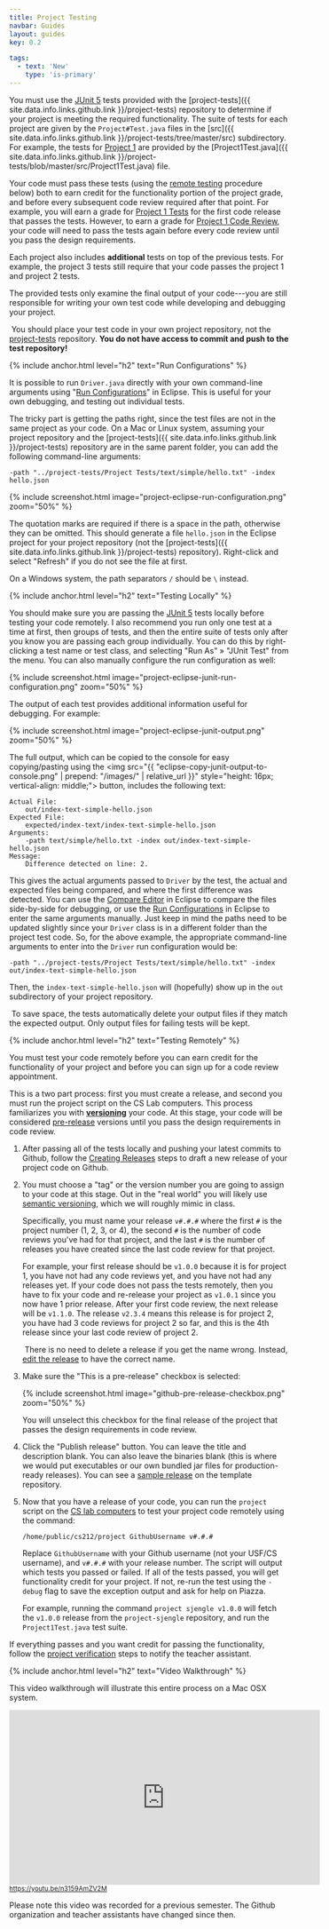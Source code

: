 ```yaml
---
title: Project Testing
navbar: Guides
layout: guides
key: 0.2

tags:
  - text: 'New'
    type: 'is-primary'
---
```


You must use the [JUnit 5](https://junit.org/junit5/) tests provided with the [project-tests]({{ site.data.info.links.github.link }}/project-tests) repository to determine if your project is meeting the required functionality. The suite of tests for each project are given by the `Project#Test.java` files in the [src]({{ site.data.info.links.github.link }}/project-tests/tree/master/src) subdirectory. For example, the tests for [Project 1](project-1.html) are provided by the [Project1Test.java]({{ site.data.info.links.github.link }}/project-tests/blob/master/src/Project1Test.java) file.

Your code must pass these tests (using the [remote testing](#testing-remotely) procedure below) both to earn credit for the functionality portion of the project grade, and before every subsequent code review required after that point. For example, you will earn a grade for [Project 1 Tests](https://usfca.instructure.com/courses/1586786/assignments/6871432) for the first code release that passes the tests. However, to earn a grade for [Project 1 Code Review](https://usfca.instructure.com/courses/1586786/assignments/6871433), your code will need to pass the tests again before every code review until you pass the design requirements.

Each project also includes **additional** tests on top of the previous tests. For example, the project 3 tests still require that your code passes the project 1 and project 2 tests.

The provided tests only examine the final output of your code---you are still responsible for writing your own test code while developing and debugging your project.

<article class="message is-warning">
  <div class="message-body">
    <i class="fas fa-exclamation-triangle"></i>&nbsp;You should place your test code in your own project repository, not the <a href="{{ site.data.info.links.github.link }}/project-tests">project-tests</a> repository. <strong>You do not have access to commit and push to the test repository!</strong>
  </div>
</article>

{% include anchor.html level="h2" text="Run Configurations" %}

It is possible to run `Driver.java` directly with your own command-line arguments using "[Run Configurations](http://help.eclipse.org/2019-06/topic/org.eclipse.jdt.doc.user/tasks/tasks-java-local-configuration.htm)" in Eclipse. This is useful for your own debugging, and testing out individual tests.

The tricky part is getting the paths right, since the test files are not in the same project as your code. On a Mac or Linux system, assuming your project repository and the [project-tests]({{ site.data.info.links.github.link }}/project-tests) repository are in the same parent folder, you can add the following command-line arguments:

```
-path "../project-tests/Project Tests/text/simple/hello.txt" -index hello.json
```

{% include screenshot.html image="project-eclipse-run-configuration.png" zoom="50%" %}

The quotation marks are required if there is a space in the path, otherwise they can be omitted. This should generate a file `hello.json` in the Eclipse project for your project repository (not the [project-tests]({{ site.data.info.links.github.link }}/project-tests) repository). Right-click and select "Refresh" if you do not see the file at first.

On a Windows system, the path separators `/` should be `\` instead.

{% include anchor.html level="h2" text="Testing Locally" %}

You should make sure you are passing the [JUnit 5](https://junit.org/junit5/) tests locally before testing your code remotely. I also recommend you run only one test at a time at first, then groups of tests, and then the entire suite of tests only after you know you are passing each group individually. You can do this by right-clicking a test name or test class, and selecting "Run As" &raquo; "JUnit Test" from the menu. You can also manually configure the run configuration as well:

{% include screenshot.html image="project-eclipse-junit-run-configuration.png" zoom="50%" %}

The output of each test provides additional information useful for debugging. For example:

{% include screenshot.html image="project-eclipse-junit-output.png" zoom="50%" %}

The full output, which can be copied to the console for easy copying/pasting using the <img src="{{ "eclipse-copy-junit-output-to-console.png" | prepend: "/images/" | relative_url }}" style="height: 16px; vertical-align: middle;"> button, includes the following text:

```
Actual File:
    out/index-text-simple-hello.json
Expected File:
    expected/index-text/index-text-simple-hello.json
Arguments:
    -path text/simple/hello.txt -index out/index-text-simple-hello.json
Message:
    Difference detected on line: 2.
```

This gives the actual arguments passed to `Driver` by the test, the actual and expected files being compared, and where the first difference was detected. You can use the [Compare Editor](http://help.eclipse.org/2019-06/topic/org.eclipse.platform.doc.user/reference/ref-25.htm?cp=0_4_4_1_2) in Eclipse to compare the files side-by-side for debugging, or use the [Run Configurations](#run-configurations) in Eclipse to enter the same arguments manually. Just keep in mind the paths need to be updated slightly since your `Driver` class is in a different folder than the project test code. So, for the above example, the appropriate command-line arguments to enter into the `Driver` run configuration would be:

```
-path "../project-tests/Project Tests/text/simple/hello.txt" -index out/index-text-simple-hello.json
```

Then, the `index-text-simple-hello.json` will (hopefully) show up in the `out` subdirectory of your project repository.

<article class="message is-warning">
  <div class="message-body">
    <i class="fas fa-exclamation-triangle"></i>&nbsp;To save space, the tests automatically delete your output files if they match the expected output. Only output files for failing tests will be kept.
  </div>
</article>

{% include anchor.html level="h2" text="Testing Remotely" %}

You must test your code remotely before you can earn credit for the functionality of your project and before you can sign up for a code review appointment.

This is a two part process: first you must create a release, and second you must run the project script on the CS Lab computers. This process familiarizes you with [**versioning**](https://en.wikipedia.org/wiki/Software_versioning) your code. At this stage, your code will be considered [pre-release](https://en.wikipedia.org/wiki/Software_versioning#Pre-release_versions) versions until you pass the design requirements in code review.

1. After passing all of the tests locally and pushing your latest commits to Github, follow the [Creating Releases](https://help.github.com/articles/creating-releases/) steps to draft a new release of your project code on Github.

2. You must choose a "tag" or the version number you are going to assign to your code at this stage. Out in the "real world" you will likely use [semantic versioning](https://semver.org/), which we will roughly mimic in class.

    Specifically, you must name your release `v#.#.#` where the first `#` is the project number (1, 2, 3, or 4), the second `#` is the number of code reviews you've had for that project, and the last `#` is the number of releases you have created since the last code review for that project.

    For example, your first release should be `v1.0.0` because it is for project 1, you have not had any code reviews yet, and you have not had any releases yet. If your code does not pass the tests remotely, then you have to fix your code and re-release your project as `v1.0.1` since you now have 1 prior release. After your first code review, the next release will be `v1.1.0`. The release `v2.3.4` means this release is for project 2, you have had 3 code reviews for project 2 so far, and this is the 4th release since your last code review of project 2.

    <p><article class="message is-info">
      <div class="message-body">
        <i class="fas fa-info-circle"></i>&nbsp;There is no need to delete a release if you get the name wrong. Instead, <a href="https://help.github.com/articles/editing-and-deleting-releases/">edit the release</a> to have the correct name.
      </div>
    </article></p>

3. Make sure the "This is a pre-release" checkbox is selected:

    {% include screenshot.html image="github-pre-release-checkbox.png" zoom="50%" %}

    You will unselect this checkbox for the final release of the project that passes the design requirements in code review.

4. Click the "Publish release" button. You can leave the title and description blank. You can also leave the binaries blank (this is where we would put executables or our own bundled jar files for production-ready releases). You can see a [sample release](https://github.com/usf-cs212-fall2019/template-project/releases) on the template repository.

5. Now that you have a release of your code, you can run the `project` script on the [CS lab computers](/guides/general/using-cs-lab-computers.html) to test your project code remotely using the command:

    ```
    /home/public/cs212/project GithubUsername v#.#.#
    ```

    Replace `GithubUsername` with your Github username (not your USF/CS username), and `v#.#.#` with your release number. The script will output which tests you passed or failed. If all of the tests passed, you will get functionality credit for your project. If not, re-run the test using the `-debug` flag to save the exception output and ask for help on Piazza.

    For example, running the command `project sjengle v1.0.0` will fetch the `v1.0.0` release from the `project-sjengle` repository, and run the `Project1Test.java` test suite.


If everything passes and you want credit for passing the functionality, follow the [project verification](project-verification.html) steps to notify the teacher assistant.

{% include anchor.html level="h2" text="Video Walkthrough" %}

<p>This video walkthrough will illustrate this entire process on a Mac OSX system.</p>

<div>
  <iframe width="560" height="315" src="https://www.youtube.com/embed/n3159AmZV2M?rel=0" frameborder="0" allow="autoplay; encrypted-media" allowfullscreen style="height: 315px;"></iframe>
  <br/>
  <small><a href="https://youtu.be/n3159AmZV2M"><i class="fab fa-youtube"></i> https://youtu.be/n3159AmZV2M</a></small>
</div>

<p>Please note this video was recorded for a previous semester. The Github organization and teacher assistants have changed since then.</p>
